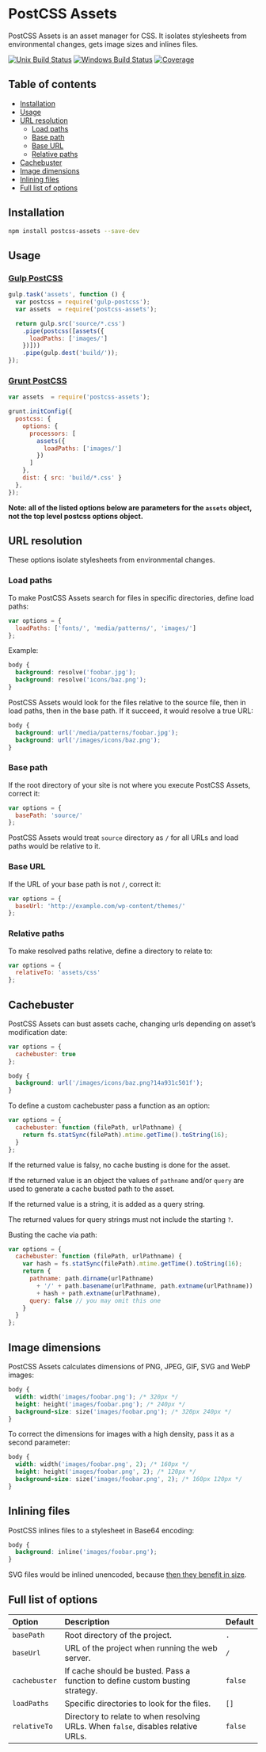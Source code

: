PostCSS Assets
==============

PostCSS Assets is an asset manager for CSS. It isolates stylesheets from environmental changes, gets image sizes and inlines files.

[![Unix Build Status][travis-badge]][travis] [![Windows Build Status][appveyor-badge]][appveyor] [![Coverage][coveralls-badge]][coveralls]

[appveyor]:        https://ci.appveyor.com/project/assetsjs/postcss-assets
[appveyor-badge]:  https://img.shields.io/appveyor/ci/assetsjs/postcss-assets.svg?label=windows
[coveralls]:       https://coveralls.io/github/assetsjs/postcss-assets
[coveralls-badge]: https://img.shields.io/coveralls/assetsjs/postcss-assets.svg
[travis]:          https://travis-ci.org/assetsjs/postcss-assets
[travis-badge]:    https://img.shields.io/travis/assetsjs/postcss-assets.svg?label=unix

Table of contents
-----------------

* [Installation](#installation)
* [Usage](#usage)
* [URL resolution](#url-resolution)
  * [Load paths](#load-paths)
  * [Base path](#base-path)
  * [Base URL](#base-url)
  * [Relative paths](#relative-paths)
* [Cachebuster](#cachebuster)
* [Image dimensions](#image-dimensions)
* [Inlining files](#inlining-files)
* [Full list of options](#full-list-of-options)

Installation
------------

```bash
npm install postcss-assets --save-dev
```

Usage
-----

### [Gulp PostCSS](https://github.com/w0rm/gulp-postcss)

```js
gulp.task('assets', function () {
  var postcss = require('gulp-postcss');
  var assets  = require('postcss-assets');

  return gulp.src('source/*.css')
    .pipe(postcss([assets({
      loadPaths: ['images/']
    })]))
    .pipe(gulp.dest('build/'));
});
```

### [Grunt PostCSS](https://github.com/nDmitry/grunt-postcss)

```js
var assets  = require('postcss-assets');

grunt.initConfig({
  postcss: {
    options: {
      processors: [
        assets({
          loadPaths: ['images/']
        })
      ]
    },
    dist: { src: 'build/*.css' }
  },
});
```

**Note: all of the listed options below are parameters for the ```assets``` object, not the top level postcss options object.**

URL resolution
--------------

These options isolate stylesheets from environmental changes.

### Load paths

To make PostCSS Assets search for files in specific directories, define load paths:

```js
var options = {
  loadPaths: ['fonts/', 'media/patterns/', 'images/']
};
```

Example:

```css
body {
  background: resolve('foobar.jpg');
  background: resolve('icons/baz.png');
}
```

PostCSS Assets would look for the files relative to the source file, then in load paths, then in the base path. If it succeed, it would resolve a true URL:

```css
body {
  background: url('/media/patterns/foobar.jpg');
  background: url('/images/icons/baz.png');
}
```

### Base path

If the root directory of your site is not where you execute PostCSS Assets, correct it:

```js
var options = {
  basePath: 'source/'
};
```

PostCSS Assets would treat `source` directory as `/` for all URLs and load paths would be relative to it.

### Base URL

If the URL of your base path is not `/`, correct it:

```js
var options = {
  baseUrl: 'http://example.com/wp-content/themes/'
};
```

### Relative paths

To make resolved paths relative, define a directory to relate to:

```js
var options = {
  relativeTo: 'assets/css'
};
```

Cachebuster
-----------

PostCSS Assets can bust assets cache, changing urls depending on asset’s modification date:

```js
var options = {
  cachebuster: true
};
```

```css
body {
  background: url('/images/icons/baz.png?14a931c501f');
}
```

To define a custom cachebuster pass a function as an option:

```js
var options = {
  cachebuster: function (filePath, urlPathname) {
    return fs.statSync(filePath).mtime.getTime().toString(16);
  }
};
```

If the returned value is falsy, no cache busting is done for the asset.

If the returned value is an object the values of `pathname` and/or `query` are used to generate a cache busted path to the asset.

If the returned value is a string, it is added as a query string.

The returned values for query strings must not include the starting `?`.

Busting the cache via path:

```js
var options = {
  cachebuster: function (filePath, urlPathname) {
    var hash = fs.statSync(filePath).mtime.getTime().toString(16);
    return {
      pathname: path.dirname(urlPathname)
        + '/' + path.basename(urlPathname, path.extname(urlPathname))
        + hash + path.extname(urlPathname),
      query: false // you may omit this one
    }
  }
};
```

Image dimensions
----------------

PostCSS Assets calculates dimensions of PNG, JPEG, GIF, SVG and WebP images:

```css
body {
  width: width('images/foobar.png'); /* 320px */
  height: height('images/foobar.png'); /* 240px */
  background-size: size('images/foobar.png'); /* 320px 240px */
}
```

To correct the dimensions for images with a high density, pass it as a second parameter:

```css
body {
  width: width('images/foobar.png', 2); /* 160px */
  height: height('images/foobar.png', 2); /* 120px */
  background-size: size('images/foobar.png', 2); /* 160px 120px */
}
```

Inlining files
--------------

PostCSS inlines files to a stylesheet in Base64 encoding:

```css
body {
  background: inline('images/foobar.png');
}
```

SVG files would be inlined unencoded, because [then they benefit in size](http://css-tricks.com/probably-dont-base64-svg/).

Full list of options
--------------------

| Option           | Description                                                                       | Default |
|:-----------------|:----------------------------------------------------------------------------------|:--------|
| `basePath`       | Root directory of the project.                                                    | `.`     |
| `baseUrl`        | URL of the project when running the web server.                                   | `/`     |
| `cachebuster`    | If cache should be busted. Pass a function to define custom busting strategy.     | `false` |
| `loadPaths`      | Specific directories to look for the files.                                       | `[]`    |
| `relativeTo`     | Directory to relate to when resolving URLs. When `false`, disables relative URLs. | `false` |
